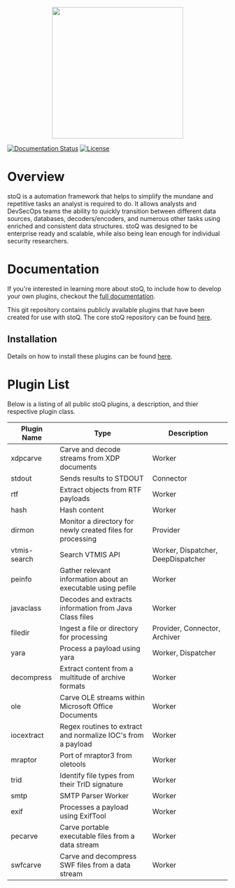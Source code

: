 <p align="center">
<img src="http://stoq.punchcyber.com/i/stoq.png" width="300"><br />
</p>

[![Documentation Status](https://readthedocs.org/projects/stoq-framework/badge/?version=v2)](https://stoq-framework.readthedocs.io/en/v2/)
[![License](https://img.shields.io/pypi/l/stoq-framework.svg)](https://pypi.org/project/stoq-framework/)

# Overview

stoQ is a automation framework that helps to simplify the mundane and repetitive
tasks an analyst is required to do. It allows analysts and DevSecOps teams the
ability to quickly transition between different data sources, databases,
decoders/encoders, and numerous other tasks using enriched and consistent data
structures. stoQ was designed to be enterprise ready and scalable, while also being
lean enough for individual security researchers.

# Documentation

If you're interested in learning more about stoQ, to include how to develop your
own plugins, checkout the [full documentation](https://stoq-framework.readthedocs.io/).

This git repository contains publicly available plugins that have been created
for use with stoQ. The core stoQ repository can be found [here](https://github.com/PUNCH-Cyber/stoq).

## Installation

Details on how to install these plugins can be found [here](https://stoq-framework.readthedocs.io/en/latest/installation.html#installing-plugins).

# Plugin List

Below is a listing of all public stoQ plugins, a description, and thier respective plugin class.

| Plugin Name  | Type                                                         | Description                        |
| ------------ | ------------------------------------------------------------ | ---------------------------------- |
| xdpcarve     | Carve and decode streams from XDP documents                  | Worker                             |
| stdout       | Sends results to STDOUT                                      | Connector                          |
| rtf          | Extract objects from RTF payloads                            | Worker                             |
| hash         | Hash content                                                 | Worker                             |
| dirmon       | Monitor a directory for newly created files for processing   | Provider                           |
| vtmis-search | Search VTMIS API                                             | Worker, Dispatcher, DeepDispatcher |
| peinfo       | Gather relevant information about an executable using pefile | Worker                             |
| javaclass    | Decodes and extracts information from Java Class files       | Worker                             |
| filedir      | Ingest a file or directory for processing                    | Provider, Connector, Archiver      |
| yara         | Process a payload using yara                                 | Worker, Dispatcher                 |
| decompress   | Extract content from a multitude of archive formats          | Worker                             |
| ole          | Carve OLE streams within Microsoft Office Documents          | Worker                             |
| iocextract   | Regex routines to extract and normalize IOC's from a payload | Worker                             |
| mraptor      | Port of mraptor3 from oletools                               | Worker                             |
| trid         | Identify file types from their TrID signature                | Worker                             |
| smtp         | SMTP Parser Worker                                           | Worker                             |
| exif         | Processes a payload using ExifTool                           | Worker                             |
| pecarve      | Carve portable executable files from a data stream           | Worker                             |
| swfcarve     | Carve and decompress SWF files from a data stream            | Worker                             |
